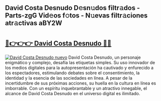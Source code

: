 ## David Costa Desnudo D𝚎sn𝚞dos filtr𝚊dos - Parts-zgG Vid𝚎os f𝚘tos - N𝚞evas filtr𝚊ciones atr𝚊ctivas aBY2W

# <h2><a href="http://mb6pst.tromn.icu/?c=David+Costa+Desnudo">🔗👉👉👉 David Costa Desnudo 🔗🔗</a></h2>

[![David Costa Desnudo nuevo](https://i.imgur.com/pEAQMta.gif)](http://mb6pst.tromn.icu/?c=David+Costa+Desnudo)
David Costa Desnudo, un personaje enigmático y complejo, desafía las etiquetas simples. Su uso innovador de los medios digitales para la autopresentación ha cautivado y enfurecido a los espectadores, estimulando debates sobre el consentimiento, la identidad y la esencia de las sociedades en línea. A pesar de la incertidumbre de sus próximas acciones, su huella en la cultura en línea es imborrable. Con un espíritu inquebrantable y un atractivo innegable, el alcance de David Costa Desnudo en el universo digital es ilimitado.
